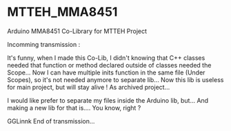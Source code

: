 # MTTEH_MMA8451
Arduino MMA8451 Co-Library for MTTEH Project

Incomming transmission :

It's funny, when I made this Co-Lib, I didn't knowing that C++ classes needed that function or method declared outside of classes needed the Scope...
Now I can have multiple inits function in the same file (Under Scopes), so it's not needed anymore to separate lib...
Now this lib is useless for main project, but will stay alive ! As archived project...

I would like prefer to separate my files inside the Arduino lib, but... And making a new lib for that is.... You know, right ?

GGLinnk
End of transmission...